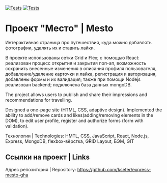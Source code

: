 [![Tests](../../actions/workflows/tests-13-sprint.yml/badge.svg)](../../actions/workflows/tests-13-sprint.yml) [![Tests](../../actions/workflows/tests-14-sprint.yml/badge.svg)](../../actions/workflows/tests-14-sprint.yml)

# Проект "Место" | Mesto 
Интерактивная страница про путешествия, куда можно добавлять фотографии, удалять их и ставить лайки.

В проекте использованы сетки Grid и Flex; с помощью React: реализован процесс открытия и закрытия поп-ап, возможность сохранить внесенные изменения в описания профиля пользователя, добавление/удаление карточки и лайка, регистрация и авторизация, добавлены формы и их валидация; также при помощи Nodejs реализован backend; подключена база данных mongoDB.  

The project allows users to publish and share their impressions and recommendations for travelling.

Designed a one-page site (HTML, CSS, adaptive design). Implemented the ability to add/remove cards and likes(adding/removing elements in the DOM), to edit user profile, register and authorize forms (form with validation). 


Технологии | Technologies: HMTL, CSS, JavaScript, React, Node.js, Express, MongoDB, flexbox-вёрстка, GRID Layout, БЭМ, GIT


## Ссылки на проект | Links

Адрес репозитория | Repository: https://github.com/kseter/express-mesto-gha
